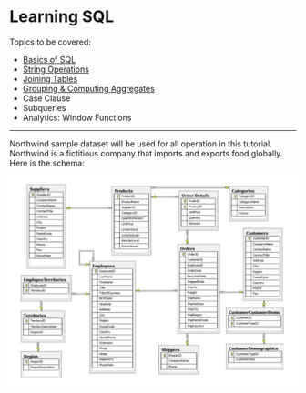 # Learning SQL

Topics to be covered:

- [Basics of SQL](https://github.com/b-45/learning-sql/blob/master/Basics-of-Sql.ipynb)
- [String Operations](https://github.com/b-45/learning-sql/blob/master/String-Operations.ipynb)
- [Joining Tables](https://github.com/b-45/learning-sql/blob/master/Joining-Tables.ipynb)
- [Grouping & Computing Aggregates](https://github.com/b-45/learning-sql/blob/master/Grouping-Computing-Aggregates.ipynb)
- Case Clause
- Subqueries
- Analytics: Window Functions

---

Northwind sample dataset will be used for all operation in this tutorial. Northwind is a fictitious company that imports and exports food globally. Here is the schema:

![alt text](northwind.png "Title")
